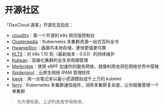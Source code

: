 # 开源社区

「DaoCloud 道客」开源生态启航：

- [cloudtty](https://github.com/cloudtty/cloudtty)：第一个开源的 k8s 网页版控制台
- [Clusterpedia](https://clusterpedia.io/)：Kubernetes 多集群资源一站式百科全书
- [HwameiStor](https://hwameistor.io/)：画眉鸟本地存储，更快更强更可靠
- [KLTS](https://klts.io/)：对 k8s 1.10 到（最新版本 - 0.03）的持续维护
- [Kubean](https://github.com/kubean-io/kubean)：容器化集群的全生命周期管理
- [Merbridge](https://merbridge.io/)：使用 eBPF 加速你的服务网格，就像利用虫洞在网络世界中穿梭
- [Spiderpool](https://github.com/spidernet-io)：云原生网络 IPAM 管理软件
- [kwok](https://github.com/kubernetes-sigs/kwok)：用一台笔记本以最小资源模拟成千上万的 kubelet
- [ferry](https://github.com/ferryproxy/ferry)：Kubernetes 多集群通信组件，消除多集群复杂度，让你就像管理一个单集群

> 为方便检索，上述列表按字母排序。

